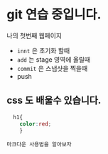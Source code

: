 # git 연습 중입니다.
나의 첫번째 웹페이지
- `innt` 은 초기화 할때
- `add` 는 stage 영역에 올릴때
- `commit` 은 스냅샷을 찍을때
- push

## css 도 배울수 있습니다.
```css
  h1{
    color:red;
    }
```

`마크다운 사용법을 알아보자`
